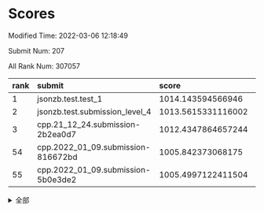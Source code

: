 # Scores

Modified Time: 2022-03-06 12:18:49

Submit Num: 207

All Rank Num: 307057

| rank |               submit               |       score        |       sigma        | pk_num |
| :--- | :--------------------------------- | :----------------- | :----------------- | :----- |
| 1    | jsonzb.test.test_1                 | 1014.143594566946  | 0.8309111994882277 | 5932   |
| 2    | jsonzb.test.submission_level_4     | 1013.5615331116002 | 0.7910325770833315 | 5935   |
| 3    | cpp.21_12_24.submission-2b2ea0d7   | 1012.4347864657244 | 0.7894671027997496 | 5934   |
| 54   | cpp.2022_01_09.submission-816672bd | 1005.842373068175  | 0.7202224417443079 | 5935   |
| 55   | cpp.2022_01_09.submission-5b0e3de2 | 1005.4997122411504 | 0.7237623557607363 | 5929   |


<details>
<summary>全部</summary>

| rank |                 submit                 |       score        |       sigma        | pk_num |
| :--- | :------------------------------------- | :----------------- | :----------------- | :----- |
| 1    | jsonzb.test.test_1                     | 1014.143594566946  | 0.8309111994882277 | 5932   |
| 2    | jsonzb.test.submission_level_4         | 1013.5615331116002 | 0.7910325770833315 | 5935   |
| 3    | cpp.21_12_24.submission-2b2ea0d7       | 1012.4347864657244 | 0.7894671027997496 | 5934   |
| 4    | gobigger.level_3.submission_level_3_27 | 1012.0130082954497 | 0.817791241746336  | 5932   |
| 5    | gobigger.level_3.submission_level_3_22 | 1011.4229872135162 | 0.7502001106306742 | 5934   |
| 6    | gobigger.level_3.submission_level_3_19 | 1011.4044029093623 | 0.7832683659117203 | 5927   |
| 7    | gobigger.level_3.submission_level_3_32 | 1011.0969065365301 | 0.7600693714408239 | 5933   |
| 8    | gobigger.level_3.submission_level_3_45 | 1010.9087192305428 | 0.765481413093951  | 5933   |
| 9    | gobigger.level_3.submission_level_3_10 | 1010.8505008668034 | 0.7670977157333132 | 5935   |
| 10   | gobigger.level_3.submission_level_3_6  | 1010.8180353575889 | 0.775818911764715  | 5928   |
| 11   | gobigger.level_3.submission_level_3_44 | 1010.8027674082292 | 0.7740708970277416 | 5935   |
| 12   | gobigger.level_3.submission_level_3_9  | 1010.7842942218507 | 0.7796031455840257 | 5936   |
| 13   | gobigger.level_3.submission_level_3_43 | 1010.7166265352839 | 0.7748793176860309 | 5933   |
| 14   | gobigger.level_3.submission_level_3_29 | 1010.6945847368949 | 0.7841821380936868 | 5935   |
| 15   | gobigger.level_3.submission_level_3_7  | 1010.624641518829  | 0.759332304873862  | 5933   |
| 16   | gobigger.level_3.submission_level_3_23 | 1010.6058259978488 | 0.7462957934426969 | 5934   |
| 17   | gobigger.level_3.submission_level_3_1  | 1010.4852543964762 | 0.772477294807488  | 5935   |
| 18   | gobigger.level_3.submission_level_3_48 | 1010.3855680045017 | 0.7674594104611099 | 5933   |
| 19   | gobigger.level_3.submission_level_3_31 | 1010.3776715296215 | 0.7599827985631102 | 5928   |
| 20   | gobigger.level_3.submission_level_3_46 | 1010.3632925574314 | 0.7652813634801682 | 5933   |
| 21   | gobigger.level_3.submission_level_3_38 | 1010.3565455118418 | 0.7765143332033886 | 5930   |
| 22   | gobigger.level_3.submission_level_3_4  | 1010.330710156285  | 0.7581816595120582 | 5935   |
| 23   | gobigger.level_3.submission_level_3_34 | 1010.2332178719994 | 0.7624243082900706 | 5929   |
| 24   | gobigger.level_3.submission_level_3_25 | 1010.1483386556465 | 0.7806191841383402 | 5936   |
| 25   | gobigger.level_3.submission_level_3_16 | 1010.1472638288047 | 0.7753094590263894 | 5933   |
| 26   | gobigger.level_3.submission_level_3_13 | 1010.106201893689  | 0.7438207782057679 | 5934   |
| 27   | gobigger.level_3.submission_level_3_26 | 1010.0936643393732 | 0.7573820196193068 | 5934   |
| 28   | gobigger.level_3.submission_level_3_17 | 1010.0873662047372 | 0.7658048104089433 | 5935   |
| 29   | gobigger.level_3.submission_level_3_41 | 1010.0400567347217 | 0.7417671422438556 | 5933   |
| 30   | gobigger.level_3.submission_level_3_42 | 1009.9886628348718 | 0.7483169152172222 | 5938   |
| 31   | gobigger.level_3.submission_level_3_20 | 1009.9014573817433 | 0.7532922484635365 | 5934   |
| 32   | gobigger.level_3.submission_level_3_21 | 1009.8636222187356 | 0.7404970715419126 | 5936   |
| 33   | gobigger.level_3.submission_level_3_47 | 1009.792090673547  | 0.7472010326295148 | 5937   |
| 34   | gobigger.level_3.submission_level_3_11 | 1009.7156667229912 | 0.7453591909799983 | 5933   |
| 35   | gobigger.level_3.submission_level_3_0  | 1009.6982911072422 | 0.7536034679009296 | 5931   |
| 36   | gobigger.level_3.submission_level_3_5  | 1009.6970897451171 | 0.7510433506259261 | 5935   |
| 37   | gobigger.level_3.submission_level_3_28 | 1009.6949489540383 | 0.7521702686645616 | 5936   |
| 38   | gobigger.level_3.submission_level_3_12 | 1009.5143933105401 | 0.755240293388165  | 5931   |
| 39   | gobigger.level_3.submission_level_3_2  | 1009.3246168118146 | 0.7492831430331711 | 5938   |
| 40   | gobigger.level_3.submission_level_3_24 | 1009.2921589267978 | 0.7414607575940529 | 5933   |
| 41   | gobigger.level_3.submission_level_3_15 | 1009.2545697778039 | 0.7452626897498462 | 5931   |
| 42   | gobigger.level_3.submission_level_3_40 | 1009.252146944238  | 0.752510478433887  | 5932   |
| 43   | gobigger.level_3.submission_level_3_39 | 1009.2068863106894 | 0.7403134659130545 | 5931   |
| 44   | gobigger.level_3.submission_level_3_18 | 1009.1799660300995 | 0.7344981756497305 | 5935   |
| 45   | gobigger.level_3.submission_level_3_35 | 1008.9016604265546 | 0.7403481335519437 | 5937   |
| 46   | gobigger.level_3.submission_level_3_49 | 1008.7813347556275 | 0.7457821055808624 | 5936   |
| 47   | gobigger.level_3.submission_level_3_3  | 1008.7366812677272 | 0.745339196782448  | 5931   |
| 48   | gobigger.level_3.submission_level_3_37 | 1008.7117663547535 | 0.7410500605104314 | 5931   |
| 49   | gobigger.level_3.submission_level_3_30 | 1008.6659576703996 | 0.7439747870494046 | 5935   |
| 50   | gobigger.level_3.submission_level_3_8  | 1008.6038397701249 | 0.7337396872681365 | 5933   |
| 51   | gobigger.level_3.submission_level_3_14 | 1008.5063099299645 | 0.7508200250867697 | 5935   |
| 52   | gobigger.level_3.submission_level_3_33 | 1008.2106419131728 | 0.7384899906141386 | 5935   |
| 53   | gobigger.level_3.submission_level_3_36 | 1007.4987982231877 | 0.7344012676568763 | 5933   |
| 54   | cpp.2022_01_09.submission-816672bd     | 1005.842373068175  | 0.7202224417443079 | 5935   |
| 55   | cpp.2022_01_09.submission-5b0e3de2     | 1005.4997122411504 | 0.7237623557607363 | 5929   |
| 56   | gobigger.level_1.submission_level_1_24 | 1005.2683213790069 | 0.7234961284771159 | 5937   |
| 57   | gobigger.level_1.submission_level_1_37 | 1004.7734817693562 | 0.718585590644785  | 5936   |
| 58   | gobigger.level_1.submission_level_1_4  | 1004.630029853824  | 0.7309442321597442 | 5934   |
| 59   | gobigger.level_1.submission_level_1_28 | 1004.5608585298668 | 0.7125888912861543 | 5934   |
| 60   | gobigger.level_1.submission_level_1_2  | 1004.291526406974  | 0.7173500112571543 | 5930   |
| 61   | gobigger.level_1.submission_level_1_32 | 1004.2734436807334 | 0.7167036561589332 | 5935   |
| 62   | gobigger.level_1.submission_level_1_36 | 1004.2211826853545 | 0.7177094910932739 | 5932   |
| 63   | gobigger.level_1.submission_level_1_27 | 1004.1973650421236 | 0.719519725181556  | 5937   |
| 64   | gobigger.level_1.submission_level_1_0  | 1004.1543832094461 | 0.7109378139028051 | 5932   |
| 65   | gobigger.level_1.submission_level_1_3  | 1004.1380241833731 | 0.7078092335390274 | 5930   |
| 66   | gobigger.level_1.submission_level_1_44 | 1004.0333074646336 | 0.7230300736128155 | 5934   |
| 67   | gobigger.level_1.submission_level_1_5  | 1004.0104864133542 | 0.7143471383564243 | 5936   |
| 68   | gobigger.level_1.submission_level_1_11 | 1003.952579564816  | 0.7131224362187343 | 5935   |
| 69   | gobigger.level_1.submission_level_1_6  | 1003.9522878598472 | 0.7192367746667506 | 5937   |
| 70   | gobigger.level_1.submission_level_1_41 | 1003.8117373235995 | 0.7213880950143261 | 5937   |
| 71   | gobigger.level_1.submission_level_1_35 | 1003.7746797734794 | 0.7187652421344813 | 5933   |
| 72   | gobigger.level_1.submission_level_1_16 | 1003.7739192259485 | 0.7165430309192955 | 5928   |
| 73   | gobigger.level_1.submission_level_1_33 | 1003.6757466646122 | 0.7258994895450301 | 5934   |
| 74   | gobigger.level_1.submission_level_1_10 | 1003.59831369866   | 0.7214412261714408 | 5936   |
| 75   | gobigger.level_1.submission_level_1_17 | 1003.5534323723524 | 0.7176810566102815 | 5926   |
| 76   | gobigger.level_1.submission_level_1_43 | 1003.5490949533036 | 0.7201858876381672 | 5932   |
| 77   | gobigger.level_1.submission_level_1_34 | 1003.4389968390268 | 0.7236873412350551 | 5933   |
| 78   | gobigger.level_1.submission_level_1_42 | 1003.3566012126133 | 0.7117269369379513 | 5932   |
| 79   | gobigger.level_1.submission_level_1_19 | 1003.3419779266043 | 0.7199295174330141 | 5934   |
| 80   | gobigger.level_1.submission_level_1_21 | 1003.3048241531062 | 0.7234735567663578 | 5936   |
| 81   | gobigger.level_1.submission_level_1_47 | 1003.2809171447091 | 0.7101811162513575 | 5932   |
| 82   | gobigger.level_1.submission_level_1_45 | 1003.1685013830835 | 0.7198368195841536 | 5933   |
| 83   | gobigger.level_1.submission_level_1_49 | 1003.1344855638804 | 0.7139245094286946 | 5935   |
| 84   | gobigger.level_1.submission_level_1_39 | 1003.1301803072109 | 0.7283263709652255 | 5933   |
| 85   | gobigger.level_1.submission_level_1_46 | 1003.1180407151245 | 0.7190553127203837 | 5934   |
| 86   | gobigger.level_1.submission_level_1_7  | 1003.1029958186779 | 0.7154928784080191 | 5932   |
| 87   | gobigger.level_1.submission_level_1_9  | 1003.0851111133909 | 0.7135475243254296 | 5931   |
| 88   | gobigger.level_1.submission_level_1_18 | 1003.0229293796248 | 0.7189225564276595 | 5931   |
| 89   | gobigger.level_1.submission_level_1_12 | 1002.9480388566171 | 0.7201865124799685 | 5932   |
| 90   | gobigger.level_1.submission_level_1_31 | 1002.9314942127068 | 0.7191143124584322 | 5937   |
| 91   | gobigger.level_1.submission_level_1_38 | 1002.9099908976654 | 0.7080255334325236 | 5931   |
| 92   | gobigger.level_1.submission_level_1_25 | 1002.8815525425293 | 0.707193667274675  | 5932   |
| 93   | gobigger.level_1.submission_level_1_26 | 1002.844120038683  | 0.7142282768789299 | 5931   |
| 94   | gobigger.level_1.submission_level_1_15 | 1002.7891261863315 | 0.7174358433389655 | 5934   |
| 95   | gobigger.level_1.submission_level_1_8  | 1002.7465542893149 | 0.718147758410417  | 5931   |
| 96   | gobigger.level_1.submission_level_1_29 | 1002.6668490575959 | 0.7191313678349986 | 5931   |
| 97   | gobigger.level_1.submission_level_1_1  | 1002.6000073125904 | 0.7129840245383026 | 5932   |
| 98   | gobigger.level_1.submission_level_1_20 | 1002.5070467490116 | 0.7097963029503462 | 5935   |
| 99   | gobigger.level_1.submission_level_1_22 | 1002.3706550807299 | 0.7047096114250213 | 5937   |
| 100  | gobigger.level_1.submission_level_1_13 | 1002.3507984077435 | 0.7041053925058488 | 5934   |
| 101  | gobigger.level_1.submission_level_1_40 | 1002.3177519573514 | 0.7200206482106645 | 5937   |
| 102  | gobigger.level_1.submission_level_1_48 | 1002.2626114941795 | 0.7138224748035276 | 5933   |
| 103  | gobigger.level_1.submission_level_1_14 | 1002.1345715563796 | 0.7129139922480343 | 5933   |
| 104  | gobigger.level_1.submission_level_1_30 | 1001.978049123436  | 0.7158578138364097 | 5936   |
| 105  | gobigger.level_1.submission_level_1_23 | 1001.4992752594935 | 0.7036823294949894 | 5934   |
| 106  | gobigger.random.submission_random_28   | 998.3809278619104  | 0.7109138358997158 | 5935   |
| 107  | gobigger.random.submission_random_1    | 997.3951510217953  | 0.7081735306866747 | 5937   |
| 108  | gobigger.random.submission_random_35   | 997.1327688101684  | 0.7014669230984487 | 5937   |
| 109  | gobigger.random.submission_random_4    | 997.0054693730794  | 0.7032627450034024 | 5931   |
| 110  | gobigger.random.submission_random_46   | 996.9283290596452  | 0.7021819225966535 | 5936   |
| 111  | gobigger.random.submission_random_34   | 996.8889988685232  | 0.7066962087426519 | 5937   |
| 112  | gobigger.random.submission_random_15   | 996.8031731872982  | 0.7130742222501032 | 5935   |
| 113  | gobigger.random.submission_random_36   | 996.7666401258701  | 0.7178104936393247 | 5928   |
| 114  | gobigger.random.submission_random_49   | 996.7413402051277  | 0.7226035506718286 | 5935   |
| 115  | gobigger.random.submission_random_20   | 996.6825426039915  | 0.718371728609329  | 5935   |
| 116  | gobigger.random.submission_random_12   | 996.6052349945747  | 0.7079552734157983 | 5938   |
| 117  | gobigger.random.submission_random_43   | 996.5631958940427  | 0.6995242132106972 | 5931   |
| 118  | gobigger.random.submission_random_38   | 996.5503265294052  | 0.7022108404432342 | 5938   |
| 119  | gobigger.random.submission_random_13   | 996.2673311693586  | 0.7203699252119609 | 5936   |
| 120  | gobigger.random.submission_random_39   | 996.2639095845984  | 0.713212632480076  | 5933   |
| 121  | gobigger.random.submission_random_44   | 996.2518317660914  | 0.718834469109831  | 5933   |
| 122  | gobigger.random.submission_random_25   | 996.1895945495135  | 0.7019808751785623 | 5931   |
| 123  | gobigger.random.submission_random_23   | 996.1877184626045  | 0.7082639605858774 | 5931   |
| 124  | gobigger.random.submission_random_26   | 996.1116786125338  | 0.7147436622233474 | 5937   |
| 125  | gobigger.random.submission_random_21   | 996.1011941998147  | 0.713879212022541  | 5935   |
| 126  | gobigger.random.submission_random_27   | 996.0718893319648  | 0.7198176715569198 | 5935   |
| 127  | gobigger.random.submission_random_40   | 996.0633871508818  | 0.7271946838954659 | 5932   |
| 128  | gobigger.random.submission_random_42   | 996.0206338987708  | 0.7074477197695337 | 5936   |
| 129  | gobigger.random.submission_random_14   | 995.9460485092728  | 0.7034784363898655 | 5937   |
| 130  | gobigger.random.submission_random_10   | 995.9187237475052  | 0.7120457594901329 | 5933   |
| 131  | gobigger.random.submission_random_6    | 995.8800178201692  | 0.7140788591894722 | 5938   |
| 132  | gobigger.random.submission_random_29   | 995.8699791816105  | 0.7215091725816454 | 5933   |
| 133  | gobigger.random.submission_random_37   | 995.8697674020243  | 0.7110733237596017 | 5935   |
| 134  | gobigger.random.submission_random_41   | 995.8413082831212  | 0.7190212392502308 | 5937   |
| 135  | gobigger.random.submission_random_22   | 995.8366850196209  | 0.7067741277179518 | 5934   |
| 136  | gobigger.random.submission_random_19   | 995.8147775632789  | 0.7214849541302113 | 5929   |
| 137  | gobigger.random.submission_random_31   | 995.7678069845012  | 0.7291221639022818 | 5929   |
| 138  | gobigger.random.submission_random_45   | 995.7604800032649  | 0.7329022551633655 | 5939   |
| 139  | gobigger.random.submission_random_18   | 995.7464990405298  | 0.7123564647352252 | 5932   |
| 140  | gobigger.random.submission_random_0    | 995.74296101267    | 0.7166851020976706 | 5933   |
| 141  | gobigger.random.submission_random_11   | 995.6694427989573  | 0.7170416407621083 | 5932   |
| 142  | gobigger.random.submission_random_24   | 995.664249604334   | 0.7050317350771057 | 5931   |
| 143  | gobigger.random.submission_random_48   | 995.6480229371989  | 0.7096043714441913 | 5935   |
| 144  | gobigger.random.submission_random_32   | 995.5781117488172  | 0.7197182083482592 | 5935   |
| 145  | gobigger.random.submission_random_3    | 995.5739461206948  | 0.7216733599592452 | 5934   |
| 146  | gobigger.random.submission_random_33   | 995.5660443206415  | 0.7265174911762505 | 5928   |
| 147  | gobigger.random.submission_random_16   | 995.4909725841026  | 0.7261406176111397 | 5935   |
| 148  | gobigger.random.submission_random_47   | 995.4170388353186  | 0.717050984923951  | 5930   |
| 149  | gobigger.random.submission_random_9    | 995.310714505696   | 0.7011478439592588 | 5930   |
| 150  | gobigger.random.submission_random_30   | 995.2650379280245  | 0.7308423938005187 | 5928   |
| 151  | gobigger.random.submission_random_2    | 995.138660294376   | 0.724509772506898  | 5932   |
| 152  | gobigger.random.submission_random_8    | 995.1216842902858  | 0.7264992898056606 | 5934   |
| 153  | gobigger.random.submission_random_7    | 995.0097597463215  | 0.7105569504218262 | 5934   |
| 154  | gobigger.random.submission_random_5    | 994.9390979615582  | 0.7315643232493534 | 5933   |
| 155  | gobigger.random.submission_random_17   | 994.9173468573091  | 0.7025851385913126 | 5933   |
| 156  | gobigger.level_2.submission_level_2_44 | 993.5869681880896  | 0.7362757633359381 | 5932   |
| 157  | gobigger.level_2.submission_level_2_36 | 993.5484797703107  | 0.7303516253630833 | 5929   |
| 158  | gobigger.level_2.submission_level_2_26 | 993.3000633146513  | 0.747902324877594  | 5931   |
| 159  | gobigger.level_2.submission_level_2_8  | 993.2949724715179  | 0.7352908966099114 | 5933   |
| 160  | gobigger.level_2.submission_level_2_29 | 993.1537374155528  | 0.7453094588911705 | 5938   |
| 161  | gobigger.level_2.submission_level_2_33 | 993.1147818788803  | 0.7484635563254407 | 5938   |
| 162  | gobigger.level_2.submission_level_2_12 | 992.8877618860923  | 0.7438123397585096 | 5934   |
| 163  | gobigger.level_2.submission_level_2_20 | 992.730168267584   | 0.7412354254475733 | 5934   |
| 164  | gobigger.level_2.submission_level_2_42 | 992.6385622738234  | 0.7403011842523507 | 5933   |
| 165  | gobigger.level_2.submission_level_2_24 | 992.5810995506114  | 0.730494071291825  | 5933   |
| 166  | gobigger.level_2.submission_level_2_14 | 992.5406383642562  | 0.7452043022357431 | 5931   |
| 167  | gobigger.level_2.submission_level_2_22 | 992.5163852772116  | 0.7371844344815484 | 5934   |
| 168  | gobigger.level_2.submission_level_2_1  | 992.444621932859   | 0.7517933370528896 | 5932   |
| 169  | gobigger.level_2.submission_level_2_0  | 992.4318167708137  | 0.7410975065503246 | 5934   |
| 170  | gobigger.level_2.submission_level_2_31 | 992.4110852317675  | 0.7463047131192163 | 5933   |
| 171  | gobigger.level_2.submission_level_2_9  | 992.4019771457483  | 0.7493708423906003 | 5935   |
| 172  | gobigger.level_2.submission_level_2_41 | 992.3469941516016  | 0.7496782506987978 | 5926   |
| 173  | gobigger.level_2.submission_level_2_6  | 992.3225722989112  | 0.7588225907679524 | 5933   |
| 174  | gobigger.level_2.submission_level_2_7  | 992.200096143204   | 0.7665212720155629 | 5938   |
| 175  | gobigger.level_2.submission_level_2_4  | 992.0573885766397  | 0.7467648149022241 | 5935   |
| 176  | gobigger.level_2.submission_level_2_2  | 992.0021105810781  | 0.7415036626013763 | 5933   |
| 177  | gobigger.level_2.submission_level_2_10 | 991.998907907369   | 0.7414735513548771 | 5937   |
| 178  | gobigger.level_2.submission_level_2_19 | 991.9869827677613  | 0.7525578853485856 | 5928   |
| 179  | gobigger.level_2.submission_level_2_15 | 991.9258734406743  | 0.7685728255538098 | 5935   |
| 180  | gobigger.level_2.submission_level_2_46 | 991.9237313276637  | 0.7738040104595647 | 5936   |
| 181  | gobigger.level_2.submission_level_2_48 | 991.9081221142891  | 0.7275281040101904 | 5931   |
| 182  | gobigger.level_2.submission_level_2_39 | 991.8152621865717  | 0.7397686540362425 | 5936   |
| 183  | gobigger.level_2.submission_level_2_11 | 991.7746266676029  | 0.7313098899810078 | 5934   |
| 184  | gobigger.level_2.submission_level_2_30 | 991.7686771580718  | 0.7500318066268957 | 5934   |
| 185  | gobigger.level_2.submission_level_2_3  | 991.7509179849246  | 0.7363800877062757 | 5931   |
| 186  | gobigger.level_2.submission_level_2_18 | 991.7318085111987  | 0.7669289277321901 | 5936   |
| 187  | gobigger.level_2.submission_level_2_13 | 991.6920480922375  | 0.7484765323982171 | 5935   |
| 188  | gobigger.level_2.submission_level_2_34 | 991.6047737039543  | 0.7532705186798109 | 5932   |
| 189  | gobigger.level_2.submission_level_2_27 | 991.6037897927519  | 0.7435688366423051 | 5936   |
| 190  | gobigger.level_2.submission_level_2_37 | 991.4977925943043  | 0.7424670674898262 | 5934   |
| 191  | gobigger.level_2.submission_level_2_16 | 991.4900231599934  | 0.7535886449755774 | 5933   |
| 192  | gobigger.level_2.submission_level_2_21 | 991.3871246392769  | 0.7692822705474577 | 5936   |
| 193  | gobigger.level_2.submission_level_2_49 | 991.3387285501806  | 0.7612831166717177 | 5932   |
| 194  | gobigger.level_2.submission_level_2_43 | 991.2922893983215  | 0.7465811851160956 | 5932   |
| 195  | gobigger.level_2.submission_level_2_32 | 991.1865756204339  | 0.7542877391132189 | 5934   |
| 196  | gobigger.level_2.submission_level_2_23 | 991.1863444986548  | 0.7628959824168978 | 5934   |
| 197  | gobigger.level_2.submission_level_2_25 | 991.1708460463565  | 0.7491621662374163 | 5936   |
| 198  | gobigger.level_2.submission_level_2_17 | 991.1596616971401  | 0.758309502882361  | 5932   |
| 199  | gobigger.level_2.submission_level_2_5  | 991.0288190908713  | 0.7644766474290962 | 5933   |
| 200  | gobigger.level_2.submission_level_2_40 | 990.96012415133    | 0.7714571987784784 | 5931   |
| 201  | gobigger.level_2.submission_level_2_35 | 990.9545023779157  | 0.7472885891357595 | 5935   |
| 202  | gobigger.level_2.submission_level_2_47 | 990.9384028583563  | 0.7576459969008685 | 5932   |
| 203  | gobigger.level_2.submission_level_2_45 | 990.9321614108941  | 0.7466283247679866 | 5934   |
| 204  | gobigger.level_2.submission_level_2_28 | 990.6660270783876  | 0.7514396425763364 | 5932   |
| 205  | gobigger.level_2.submission_level_2_38 | 990.3986245888407  | 0.7403390319742534 | 5933   |
| 206  | gobigger.none.submission_none_0        | 976.4753603728125  | 1.3687478803040984 | 5931   |
| 207  | gobigger.none.submission_none_1        | 976.2292943905145  | 1.3529901402722266 | 5933   |

</details>